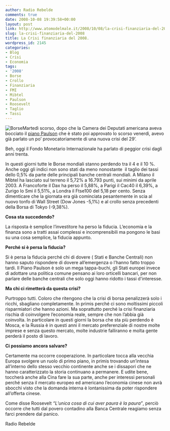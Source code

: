```yaml
---
author: Radio Rebelde
comments: true
date: 2008-10-08 19:39:58+00:00
layout: post
link: http://www.atomodelmale.it/2008/10/08/la-crisi-finanziaria-del-2008/
slug: la-crisi-finanziaria-del-2008
title: La Crisi finanziaria del 2008.
wordpress_id: 2145
categories:
- Blog
- Crisi
- Economia
tags:
- '2008'
- Borse
- Crollo
- Finanziaria
- FMI
- Mibtel
- Paulson
- Roosevelt
- Taglio
- Tassi
---
```


![Borse](http://www.atomodelmale.it/wp-content/uploads/2008/10/att_jpgphp-300x185.jpg)Martedì scorso, dopo che la Camera dei Deputati americana aveva bocciato il [piano Paulson](http://www.atomodelmale.it/2008/09/30/il-piano-paulson-e-la-crisi-finanziaria/) che è stato poi approvato lo scorso venerdì, avevo già parlato un po’ provocatoriamente di una nuova crisi del 29’.


Beh, oggi il Fondo Monetario Internazionale ha parlato di peggior crisi dagli anni trenta.





In questi giorni tutte le Borse mondiali stanno perdendo tra il 4 e il 10 %.  Anche oggi gli indici non sono stati da meno nonostante  il taglio dei tassi dello 0,5% da parte delle principali banche centrali mondiali. A Milano il Mibtel ha lasciato sul terreno il 5,72% a 16.793 punti, sui minimi da aprile 2003. A Francoforte il Dax ha perso il 5,88%, a Parigi il Cac40 il 6,39%, a Zurigo lo Smi il 5,51%, a Londra il Ftse100 del 5,18 per cento. Senza dimenticare che la giornata era già cominciata pesantemente in scia al nuovo tonfo di Wall Street (Dow Jones -5,1%) e al crollo senza precedenti della Borsa di Tokyo (-9,38%).<!-- more -->

**Cosa sta succedendo?**


La risposta è semplice l’investitore ha perso la fiducia. L’economia e la finanza sono a tratti assai complessi e incomprensibili ma pongono le basi su una cosa semplice, la fiducia appunto.




**Perché si è persa la fiducia?**




Si è persa la fiducia perché chi di dovere ( Stati e Banche Centrali) non hanno saputo rispondere di dovere all’emergenza o l’hanno fatto troppo tardi. Il Piano Paulson è solo un mega tappa-buchi, gli Stati europei invece di adottare una politica comune pensano ai loro orticelli bancari, per non parlare delle banche centrali che solo oggi hanno ridotto i tassi d'interesse.




**Ma chi ci rimetterà da questa crisi?**




Purtroppo tutti. Coloro che ritengono che la crisi di borsa penalizzerà solo i ricchi, sbagliano completamente. In primis perché ci sono moltissimi piccoli risparmiatori che hanno azioni. Ma soprattutto perché la crisi finanziaria rischia di coinvolgere l’economia reale, sempre che non l’abbia già coinvolta. In particolare in questi giorni la borsa che sta più perdendo è Mosca, e la Russia è in questi anni il mercato preferenziale di nostre molte imprese e senza questo mercato, molte industrie falliranno e molta gente perderà il posto di lavoro.




**Ci possiamo ancora salvare?**




Certamente ma occorre cooperazione. In particolare tocca alla vecchia Europa svolgere un ruolo di primo piano, in primis trovando un’intesa all’interno dello stesso vecchio continente anche se i dissapori che ne hanno caratterizzato la storia continuano a permanere. E udite bene, toccherà anche alla Cina fare la sua parte, anche per interessi personali perché senza il mercato europeo ed americano l’economia cinese non avrà sbocchi visto che la domanda interna è lontanissima da poter rispondere all’offerta cinese.



Come disse Roosevelt _“L’unica cosa di cui aver paura è la paura”_, perciò occorre che tutti dal povero contadino alla Banca Centrale reagiamo senza farci prendere dal panico.

Radio Rebelde

